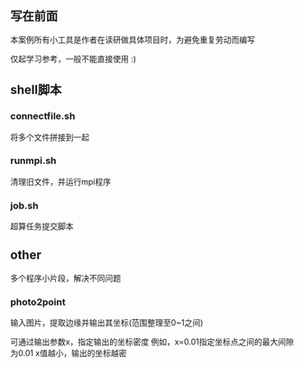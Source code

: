 ## 写在前面
本案例所有小工具是作者在读研做具体项目时，为避免重复劳动而编写

仅起学习参考，一般不能直接使用 :)

## shell脚本
### connectfile.sh
将多个文件拼接到一起

### runmpi.sh
清理旧文件，并运行mpi程序

### job.sh
超算任务提交脚本

## other
多个程序小片段，解决不同问题

### photo2point
输入图片，提取边缘并输出其坐标(范围整理至0~1之间)

可通过输出参数x，指定输出的坐标密度
例如，x=0.01指定坐标点之间的最大间隙为0.01
x值越小，输出的坐标越密
